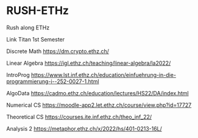 # RUSH-ETHz
Rush along ETHz

Link Titan 1st Semester

Discrete Math
https://dm.crypto.ethz.ch/

Linear Algebra
https://igl.ethz.ch/teaching/linear-algebra/la2022/

IntroProg
https://www.lst.inf.ethz.ch/education/einfuehrung-in-die-programmierung-i--252-0027-1.html

AlgoData
https://cadmo.ethz.ch/education/lectures/HS22/DA/index.html

Numerical CS
https://moodle-app2.let.ethz.ch/course/view.php?id=17727

Theoretical CS
https://courses.ite.inf.ethz.ch/theo_inf_22/

Analysis 2
https://metaphor.ethz.ch/x/2022/hs/401-0213-16L/

